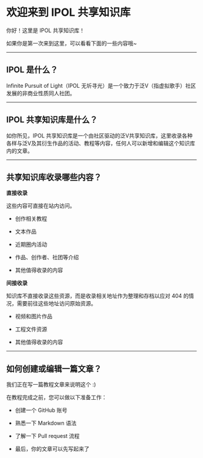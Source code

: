 # 欢迎来到 IPOL 共享知识库

你好！这里是 IPOL 共享知识库！

如果你是第一次来到这里，可以看看下面的一些内容哦~

---

## IPOL 是什么？

Infinite Pursuit of Light（IPOL 无圻寻光）是一个致力于泛V（指虚拟歌手）社区发展的非商业性质同人社团。

---

## IPOL 共享知识库是什么？

如你所见，IPOL 共享知识库是一个由社区驱动的泛V共享知识库，这里收录各种各样与泛V及其衍生作品的活动、教程等内容，任何人可以新增和编辑这个知识库内的文章。

---

## 共享知识库收录哪些内容？

**直接收录**

这些内容可直接在站内访问。

- 创作相关教程

- 文本作品

- 近期圈内活动

- 作品、创作者、社团等介绍

- 其他值得收录的内容

**间接收录**

知识库不直接收录这些资源，而是收录相关地址作为整理和存档以应对 404 的情况，需要前往这些地址访问原始资源。

- 视频和图片作品

- 工程文件资源

- 其他值得收录的内容

---

## 如何创建或编辑一篇文章？

我们正在写一篇教程文章来说明这个 :)

在教程完成之前，您可以做以下准备工作：

- 创建一个 GitHub 账号

- 熟悉一下 Markdown 语法

- 了解一下 Pull request 流程

- 最后，你的文章可以先写起来了